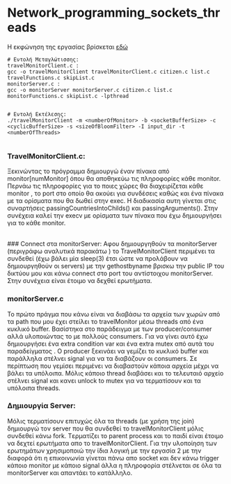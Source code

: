 # Network_programming_sockets_threads

Η εκφώνηση της εργασίας βρίσκεται [εδώ](https://github.com/KostasLiako/Network_programming_sockets_threads/blob/master/hw3-spring-2021.pdf)

```
# Εντολή Μεταγλώτισσης:
travelMonitorClient.c : 
gcc -o travelMonitorClient travelMonitorClient.c citizen.c list.c travelFunctions.c skipList.c
monitorServer.c : 
gcc -o monitorServer monitorServer.c citizen.c list.c monitorFunctions.c skipList.c -lpthread


# Εντολή Εκτέλεσης:
./travelMonitorClient -m <numberOfMonitor> -b <socketBufferSize> -c <cyclicBufferSize> -s <sizeOfBloomFilter> -I input_dir -t <numberOfThreads>


```


### TravelMonitorClient.c:

Ξεκινώντας το πρόγραμμα δημιουργώ έναν πίνακα από monitor[numMonitor] όπου θα αποθηκεύω τις πληροφορίες κάθε monitor.
Περνάω τις πληροφορίες για το ποιες χώρες θα διαχειρίζεται κάθε monitor , το port στο οποίο θα ακούει για συνδέσεις καθώς και ένα πίνακα με τα ορίσματα που θα δωθεί στην exec.
Η διαδικασία αυτη γίνεται στις συναρτήσεις passingCountriesIntoChilds() και passingArguments(). 
Στην συνέχεια καλεί την execv με ορίσματα των πίνακα που έχω δημιουργήσει για το κάθε monitor.

<br/>
### Connect στα monitorServer: 
Αφου δημιουργηθούν τα monitorServer (περιγράφω αναλυτικά παρακάτω ) το TravelMonitorClient περιμένει τα συνδεθεί (έχω βάλει μία sleep(3) έτσι ώστε να προλάβουν να δημιουργηθούν οι servers) με την gethostbyname βρισκω την public IP του δικτύου μου και κάνω connect στο port του αντίστοιχου monitorServer. 
Στην συνέχεια είναι έτοιμο να δεχθεί ερωτήματα. 

### monitorServer.c

Το πρώτο πράγμα που κάνω είναι να διαβάσω τα αρχεία των χωρών από τα path που μου έχει στείλει το travelMonitor μέσω threads από ένα κυκλικό buffer. Βασίστηκα στο παράδειγμα με των producer/consumer αλλά υλοποιώντας το με πολλούς consumers. 
Για να γίνει αυτό έχω δημιουργήσει ένα extra condition var και ένα extra mutex από αυτά του παραδείγματος .
Ο producer ξεκινάει να γεμίζει το κυκλικό buffer και παράλληλα στέλνει signal για να τα διαβάζουν οι consumers. 
Σε περίπτωση που γεμίσει περιμένει να διαβαστούν κάποια αρχεία μέχρι να βάλει τα υπόλοιπα. 
Μόλις κάποιο thread διαβάσει και το τελευταιό αρχείο στέλνει signal και κανει unlock to mutex για να τερματίσουν και τα υπόλοιπα threads.
<br />

### Δημιουργία Server:
Μόλις τερματίσουν επιτυχώς όλα τα threads (με χρήση της join) δημιουργώ τoν server που θα συνδεθεί το travelMonitorClient μόλις συνδεθεί κάνω fork. Tερματίζει το parent process και το παιδί είναι έτοιμο να δεχτεί ερωτήματα απο το travelMonitorClient. 
Για την υλοποίηση των ερωτημάτων χρησιμοποιώ την ίδια λογική με την εργασία 2 με την διαφορά ότι η επικοινωνία γίνεται πάνω απο socket και δεν κάνω trigger κάποιο monitor με κάποιο signal άλλα η πληροφορία στέλνεται σε όλα τα monitorServer και απαντάει το κατάλληλο.
